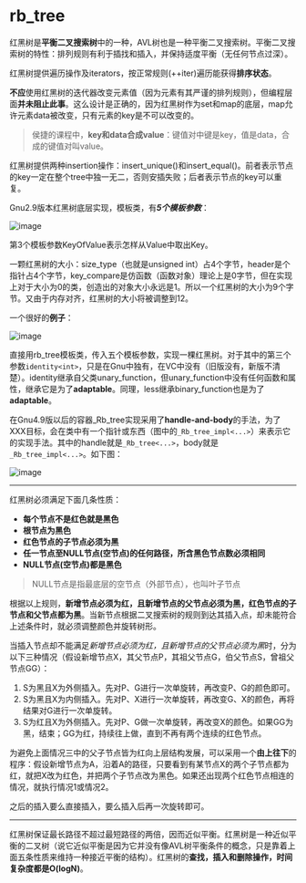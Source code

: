 # rb_tree

红黑树是**平衡二叉搜索树**中的一种，AVL树也是一种平衡二叉搜索树。平衡二叉搜索树的特性：排列规则有利于插找和插入，并保持适度平衡（无任何节点过深）。

红黑树提供遍历操作及iterators，按正常规则(++iter)遍历能获得**排序状态**。

**不应**使用红黑树的迭代器改变元素值（因为元素有其严谨的排列规则），但编程层面**并未阻止此事**。这么设计是正确的，因为红黑树作为set和map的底层，map允许元素data被改变，只有元素的key是不可以改变的。

> 侯捷的课程中，**key和data合成value**：键值对中键是key，值是data，合成的键值对叫value。

红黑树提供两种insertion操作：insert_unique()和insert_equal()。前者表示节点的key一定在整个tree中独一无二，否则安插失败；后者表示节点的key可以重复。

Gnu2.9版本红黑树底层实现，模板类，有***5个模板参数***：

![image](https://github.com/babyblueling/MyLeetcode/assets/132556492/d632cdf1-3dd4-4371-a7bd-be27c8dad295)

第3个模板参数KeyOfValue表示怎样从Value中取出Key。

一颗红黑树的大小：size_type（也就是unsigned int）占4个字节，header是个指针占4个字节，key_compare是仿函数（函数对象）理论上是0字节，但在实现上对于大小为0的类，创造出的对象大小永远是1。所以一个红黑树的大小为9个字节。又由于内存对齐，红黑树的大小将被调整到12。

一个很好的**例子**：

![image](https://github.com/babyblueling/MyLeetcode/assets/132556492/74ce5c0b-2e0b-4026-92a0-0730a38bd5a9)

直接用rb_tree模板类，传入五个模板参数，实现一棵红黑树。对于其中的第三个参数`identity<int>`，只是在Gnu中独有，在VC中没有（旧版没有，新版不清楚）。identity继承自父类unary_function，但unary_function中没有任何函数和属性，继承它是为了**adaptable**。同理，less继承binary_function也是为了**adaptable**。

在Gnu4.9版以后的容器_Rb_tree实现采用了**handle-and-body**的手法，为了XXX目标，会在类中有一个指针或东西（图中的`_Rb_tree_impl<...>`）来表示它的实现手法。其中的handle就是`_Rb_tree<...>`，body就是`_Rb_tree_impl<...>`。如下图：

![image](https://github.com/babyblueling/MyLeetcode/assets/132556492/f447ce61-849f-4bde-9233-d237dc136b68)

---

红黑树必须满足下面几条性质：

- **每个节点不是红色就是黑色**
- **根节点为黑色**
- **红色节点的子节点必须为黑**
- **任一节点至NULL节点(空节点)的任何路径，所含黑色节点数必须相同**
- **NULL节点(空节点)都是黑色**

> NULL节点是指最底层的空节点（外部节点），也叫叶子节点

根据以上规则，**新增节点必须为红，且新增节点的父节点必须为黑，红色节点的子节点和父节点都为黑**。当新节点根据二叉搜索树的规则到达其插入点，却未能符合上述条件时，就必须调整颜色并旋转树形。

当插入节点却不能满足*新增节点必须为红，且新增节点的父节点必须为黑*时，分为以下三种情况（假设新增节点X，其父节点P，其祖父节点G，伯父节点S，曾祖父节点GG）：

1. S为黑且X为外侧插入。先对P、G进行一次单旋转，再改变P、G的颜色即可。
2. S为黑且X为内侧插入。先对P、X进行一次单旋转，再改变G、X的颜色，再将结果对G进行一次单旋转。
3. S为红且X为外侧插入。先对P、G做一次单旋转，再改变X的颜色。如果GG为黑，结束；GG为红，持续往上做，直到不再有两个连续的红色节点。

为避免上面情况三中的父子节点皆为红向上层结构发展，可以采用一个**由上往下**的程序：假设新增节点为A，沿着A的路径，只要看到有某节点X的两个子节点都为红，就把X改为红色，并把两个子节点改为黑色。如果还出现两个红色节点相连的情况，就执行情况1或情况2。

之后的插入要么直接插入，要么插入后再一次旋转即可。

---

红黑树保证最长路径不超过最短路径的两倍，因而近似平衡。红黑树是一种近似平衡的二叉树（说它近似平衡是因为它并没有像AVL树平衡条件的概念，只是靠着上面五条性质来维持一种接近平衡的结构）。红黑树的**查找，插入和删除操作，时间复杂度都是O(logN)**。

